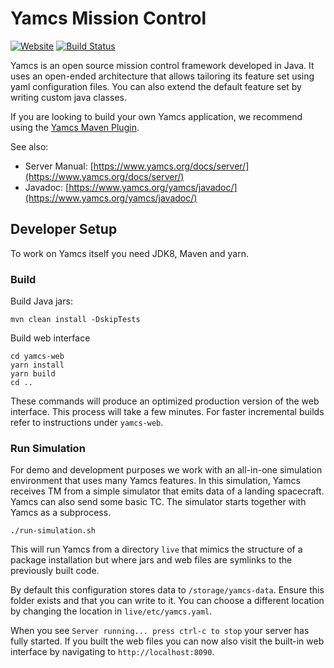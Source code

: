 # Yamcs Mission Control
[![Website](https://img.shields.io/website/http/shields.io.svg?label=docs)](https://www.yamcs.org/docs/server/)
[![Build Status](https://travis-ci.org/yamcs/yamcs.svg?branch=master)](https://travis-ci.org/yamcs/yamcs)

Yamcs is an open source mission control framework developed in Java. It uses an open-ended architecture that allows tailoring its feature set using yaml configuration files. You can also extend the default feature set by writing custom java classes.

If you are looking to build your own Yamcs application, we recommend using the [Yamcs Maven Plugin](https://www.yamcs.org/yamcs-maven/yamcs-maven-plugin).

See also:

* Server Manual: [https://www.yamcs.org/docs/server/](https://www.yamcs.org/docs/server/)
* Javadoc: [https://www.yamcs.org/yamcs/javadoc/](https://www.yamcs.org/yamcs/javadoc/)


## Developer Setup

To work on Yamcs itself you need JDK8, Maven and yarn.


### Build

Build Java jars:

    mvn clean install -DskipTests

Build web interface

    cd yamcs-web
    yarn install
    yarn build
    cd ..

These commands will produce an optimized production version of the web interface. This process will take a few minutes. For faster incremental builds refer to instructions under `yamcs-web`.


### Run Simulation

For demo and development purposes we work with an all-in-one simulation environment that uses many Yamcs features. In this simulation, Yamcs receives TM from a simple simulator that emits data of a landing spacecraft. Yamcs can also send some basic TC. The simulator starts together with Yamcs as a subprocess.

    ./run-simulation.sh

This will run Yamcs from a directory `live` that mimics the structure of a package installation but where jars and web files are symlinks to the previously built code.

By default this configuration stores data to `/storage/yamcs-data`. Ensure this folder exists and that you can write to it. You can choose a different location by changing the location in `live/etc/yamcs.yaml`.

When you see `Server running... press ctrl-c to stop` your server has fully started. If you built the web files you can now also visit the built-in web interface by navigating to `http://localhost:8090`.
